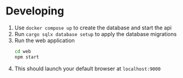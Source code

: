# Developing
1. Use `docker compose up` to create the database and start the api
1. Run `cargo sqlx database setup` to apply the database migrations
1. Run the web application
    ```sh
    cd web
    npm start
    ```
1. This should launch your default browser at `localhost:9000`